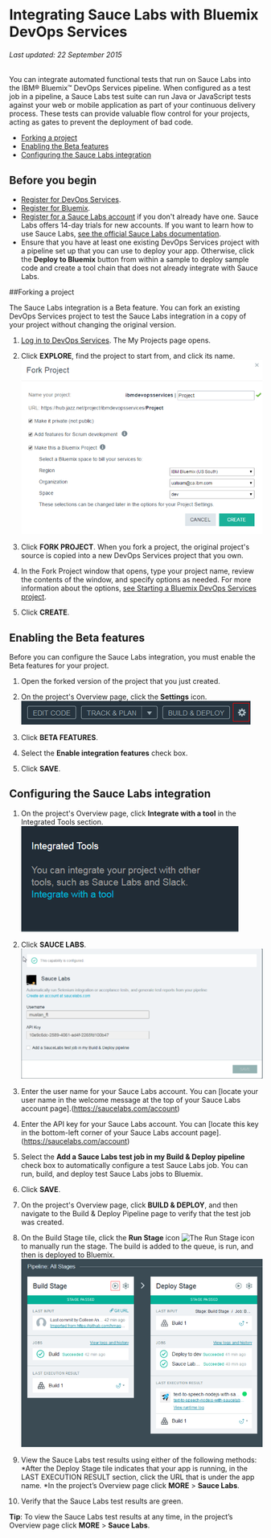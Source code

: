 # Integrating Sauce Labs with Bluemix DevOps Services 

###### Last updated: 22 September 2015

You can integrate automated functional tests that run on Sauce Labs into the IBM&reg; Bluemix&trade; DevOps Services pipeline. When configured as a test job in a pipeline, a Sauce Labs test suite can run Java or JavaScript tests against your web or mobile application as part of your continuous delivery process. These tests can provide valuable flow control for your projects, acting as gates to prevent the deployment of bad code.



* [Forking a project](#forking_a_devops_services_project)
* [Enabling the Beta features](#enabling_the_beta_features)
* [Configuring the Sauce Labs integration](#configuring_the_sauce_labs_integration)


## Before you begin
* [Register for DevOps Services](https://hub.jazz.net).
* [Register for Bluemix](http://bluemix.net/). 
* [Register for a Sauce Labs account](https://saucelabs.com/) if you don't already have one. Sauce Labs offers 14-day trials for new accounts. If you want to learn how to use Sauce Labs, [see the official Sauce Labs documentation](https://docs.saucelabs.com/). 
* Ensure that you have at least one existing DevOps Services project with a pipeline set up that you can use to deploy your app. Otherwise, click the **Deploy to Bluemix** button from within a sample to deploy sample code and create a tool chain that does not already integrate with Sauce Labs.

<a name='forking_a_devops_services_project'></a>
##Forking a project

The Sauce Labs integration is a Beta feature. You can fork an existing DevOps Services project to test the Sauce Labs integration in a copy of your project without changing the original version.

1. [Log in to DevOps Services](https://hub.jazz.net). The My Projects page opens.

2. Click **EXPLORE**, find the project to start from, and click its name.
![Bluemix DevOps Services new user landing page][1]

3. Click **FORK PROJECT**. When you fork a project, the original project's source is copied into a new DevOps Services project that you own.

4. In the Fork Project window that opens, type your project name, review the contents of the window, and specify options as needed. For more information about the options, [see Starting a Bluemix DevOps Services project](#starting_a_devops_services_project).
 
5. Click **CREATE**.


<a name='enabling_the_beta_features'></a>
## Enabling the Beta features

Before you can configure the Sauce Labs integration, you must enable the Beta features for your project.

1. Open the forked version of the project that you just created.

2. On the project's Overview page, click the **Settings** icon.
![Project settings icon][2]

3. Click **BETA FEATURES**.

4. Select the **Enable integration features** check box.

5. Click **SAVE**.


<a name='configuring_the_sauce_labs_integration'></a>
## Configuring the Sauce Labs integration

1. On the project's Overview page, click **Integrate with a tool** in the Integrated Tools section. 
![Project Overview page integrations section][3]

2. Click **SAUCE LABS**.
![Sauce Labs integration page][4]

3. Enter the user name for your Sauce Labs account. You can [locate your user name in the welcome message at the top of your Sauce Labs account page].(https://saucelabs.com/account)

4. Enter the API key for your Sauce Labs account. You can [locate this key in the bottom-left corner of your Sauce Labs account page].(https://saucelabs.com/account)

5. Select the **Add a Sauce Labs test job in my Build & Deploy pipeline** check box to automatically configure a test Sauce Labs job. You can run, build, and deploy test Sauce Labs jobs to Bluemix.

6. Click **SAVE**.

7. On the project's Overview page, click **BUILD & DEPLOY**, and then navigate to the Build & Deploy Pipeline page to verify that the test job was created.

8. On the Build Stage tile, click the **Run Stage** icon <img  class="inline" src="/sidecar/images/run_stage.png" alt="The Run Stage icon"> to manually run the stage. The build is added to the queue, is run, and then is deployed to Bluemix.
![The project's configured pipeline][5]

9. View the Sauce Labs test results using either of the following methods:
*After the Deploy Stage tile indicates that your app is running, in the LAST EXECUTION RESULT section, click the URL that is under the app name.
*In the project’s Overview page click **MORE** > **Sauce Labs**.

10. Verify that the Sauce Labs test results are green.

**Tip**: To view the Sauce Labs test results at any time, in the project’s Overview page click **MORE** > **Sauce Labs**.




[1]: images/restyle_newprojectwindow.png
[2]: images/project_settings_icon.png
[3]: images/integrations.png
[4]: images/integrate_sauce_labs.png
[5]: images/configured_pipeline.png